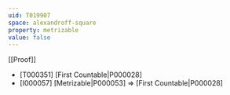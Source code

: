 ```yaml
---
uid: T019907
space: alexandroff-square
property: metrizable
value: false
---
```

[[Proof]]

* [T000351] [First Countable|P000028]
* [I000057] [Metrizable|P000053] => [First Countable|P000028]

